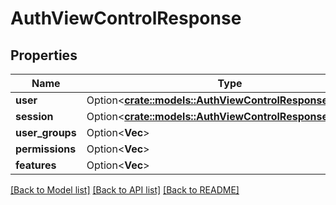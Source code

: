 # AuthViewControlResponse

## Properties

Name | Type | Description | Notes
------------ | ------------- | ------------- | -------------
**user** | Option<[**crate::models::AuthViewControlResponseUser**](AuthViewControlResponseUser.md)> |  | [optional]
**session** | Option<[**crate::models::AuthViewControlResponseSession**](AuthViewControlResponseSession.md)> |  | [optional]
**user_groups** | Option<**Vec<String>**> |  | [optional]
**permissions** | Option<**Vec<String>**> |  | [optional]
**features** | Option<**Vec<String>**> |  | [optional]

[[Back to Model list]](../README.md#documentation-for-models) [[Back to API list]](../README.md#documentation-for-api-endpoints) [[Back to README]](../README.md)


